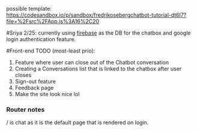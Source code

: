 possible template: https://codesandbox.io/p/sandbox/fredrikosebergchatbot-tutorial-dt6l7?file=%2Fsrc%2FApp.js%3A16%2C20

#Sriya 2/25:
currently using [firebase](https://console.firebase.google.com/) as the DB for the chatbox and google login authentication feature. 

#Front-end TODO (most-least prio):
1. Feature where user can close out of the Chatbot conversation
2. Creating a Conversations list that is linked to the chatbox after user closes
3. Sign-out feature
4. Feedback page
5. Make the site look nice lol

### Router notes
/ is chat as it is the default page that is rendered on login.
